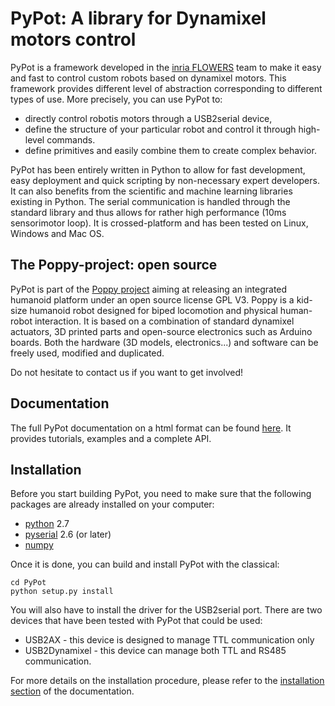 # PyPot: A library for Dynamixel motors control #

PyPot is a framework developed in the [inria FLOWERS](https://flowers.inria.fr/) team to make it easy and fast to control custom robots based on dynamixel motors. This framework provides different level of abstraction corresponding to different types of use. More precisely, you can use PyPot to:

* directly control robotis motors through a USB2serial device,
* define the structure of your particular robot and control it through high-level commands.
* define primitives and easily combine them to create complex behavior.

PyPot has been entirely written in Python to allow for fast development, easy deployment and quick scripting by non-necessary expert developers. It can also benefits from the scientific and machine learning libraries existing in Python. The serial communication is handled through the standard library and thus allows for rather high performance (10ms sensorimotor loop). It is crossed-platform and has been tested on Linux, Windows and Mac OS.

## The Poppy-project: open source ##

PyPot is part of the [Poppy project](http://flowers.inria.fr/poppy) aiming at releasing an integrated humanoid platform under an open source license GPL V3. Poppy is a kid-size humanoid robot designed for biped locomotion and physical human-robot interaction. It is based on a combination of standard dynamixel actuators, 3D printed parts and open-source electronics such as Arduino boards. Both the hardware (3D models, electronics...) and software can be freely used, modified and duplicated.

Do not hesitate to contact us if you want to get involved!

## Documentation ##

The full PyPot documentation on a html format can be found [here](http://pierrerouanet.bitbucket.org/pypot/). It provides tutorials, examples and a complete API.

## Installation ##

Before you start building PyPot, you need to make sure that the following packages are already installed on your computer:

* [python](http://www.python.org) 2.7
* [pyserial](http://pyserial.sourceforge.net) 2.6 (or later)
* [numpy](http://www.numpy.org) 

Once it is done, you can build and install PyPot with the classical:

    cd PyPot
    python setup.py install
 
You will also have to install the driver for the USB2serial port. There are two devices that have been tested with PyPot that could be used:

* USB2AX - this device is designed to manage TTL communication only
* USB2Dynamixel - this device can manage both TTL and RS485 communication.

For more details on the installation procedure, please refer to the [installation section](http://pierrerouanet.bitbucket.org/pypot/intro.html#installation) of the documentation.
